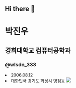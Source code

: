 ## Hi there 👋

<!--
**wlsdn333/wlsdn333** is a ✨ _special_ ✨ repository because its `README.md` (this file) appears on your GitHub profile.

Here are some ideas to get you started:

- 🔭 I’m currently working on ...
- 🌱 I’m currently learning ...
- 👯 I’m looking to collaborate on ...
- 🤔 I’m looking for help with ...
- 💬 Ask me about ...
- 📫 How to reach me: ...
- 😄 Pronouns: ...
- ⚡ Fun fact: ...
-->

# 박진우
## 경희대학교 컴퓨터공학과
### @wlsdn_333
<li> 2006.08.12
<li> 대한민국 경기도 화성시 병점동
<img src="https://imgshields.io/badge/instagram-FF0069?style=for-the-badge&logo=instagram&logo&logoColor=white">